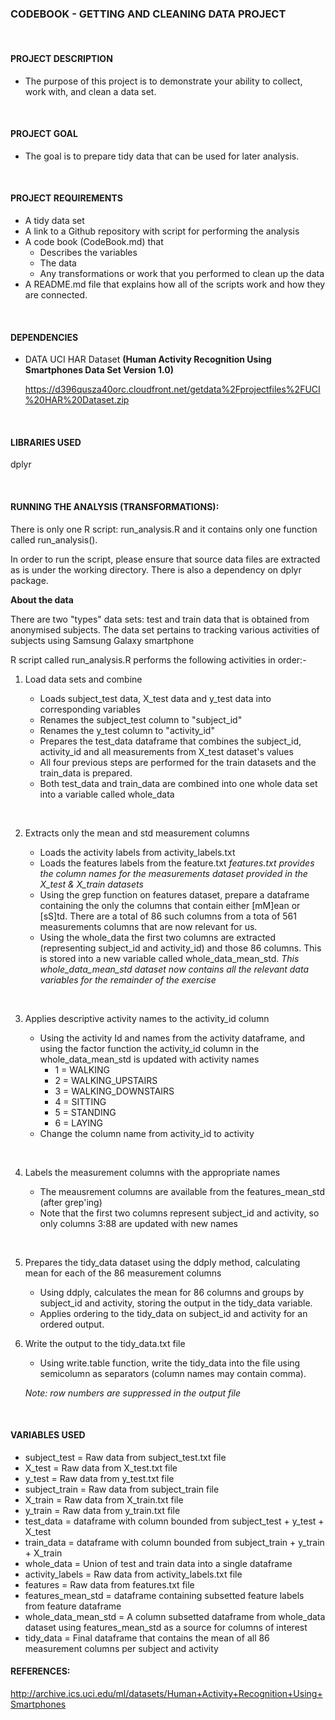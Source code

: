 
### CODEBOOK - GETTING AND CLEANING DATA PROJECT

<br>

#### PROJECT DESCRIPTION
-	The purpose of this project is to demonstrate your ability to collect, work with, and clean a data set.

<br>

#### PROJECT GOAL
-	The goal is to prepare tidy data that can be used for later analysis. 

<br>

#### PROJECT REQUIREMENTS
-	A tidy data set 
-	A link to a Github repository with script for performing the analysis
-	A code book  (CodeBook.md) that 
    - Describes the variables
    - The data
    - Any transformations or work that you performed to clean up the data
-	A README.md file that explains how all of the scripts work and how they are connected.  

<br>

#### DEPENDENCIES
-	DATA
	UCI HAR Dataset **(Human Activity Recognition Using Smartphones Data Set Version 1.0)**

	<https://d396qusza40orc.cloudfront.net/getdata%2Fprojectfiles%2FUCI%20HAR%20Dataset.zip>
<br>

#### LIBRARIES USED

  dplyr
  
<br>

#### RUNNING THE ANALYSIS (TRANSFORMATIONS):

There is only one R script: run_analysis.R and it contains only one function called run_analysis(). 

In order to run the script, please ensure that source data files are extracted as is under the working directory. There is also a dependency on dplyr package.

**About the data**

There are two "types" data sets: test and train data that is obtained from anonymised subjects. The data set pertains to tracking various activities of subjects using Samsung Galaxy smartphone

R script called run_analysis.R performs the following activities in order:-

1. Load data sets and combine

    -	Loads subject_test data, X_test data and y_test data into corresponding variables
    -	Renames the subject_test column to "subject_id"
    -   Renames the y_test column to "activity_id"
    -	Prepares the test_data dataframe that combines the subject_id, activity_id and all measurements from X_test dataset's values
    -	All four previous steps are performed for the train datasets and the train_data is prepared.
    -	Both test_data and train_data are combined into one whole data set into a variable called whole_data
    
<br>

2. Extracts only the mean and std measurement columns

    - Loads the activity labels from activity_labels.txt
    - Loads the features labels from the feature.txt
    *features.txt provides the column names for the measurements dataset provided in the X_test & X_train datasets*
    - Using the grep function on features dataset, prepare a dataframe containing the only the columns that contain either [mM]ean or [sS]td. There are a total of 86 such columns from a tota of 561 measurements columns that are now relevant for us.
    - Using the whole_data the first two columns are extracted (representing subject_id and activity_id) and those 86 columns. This is stored into a new variable called whole_data_mean_std. 
    *This whole_data_mean_std dataset now contains all the relevant data variables for the remainder of the exercise*
    
<br>

3. Applies descriptive activity names to the activity_id column

    - Using the activity Id and names from the activity dataframe, and using the factor function the activity_id column in the whole_data_mean_std is updated with activity names
        - 1 = WALKING
        - 2 = WALKING_UPSTAIRS
        - 3 = WALKING_DOWNSTAIRS
        - 4 = SITTING
        - 5 = STANDING
        - 6 = LAYING
    - Change the column name from activity_id to activity

    
<br>

4. Labels the measurement columns with the appropriate names

    - The meausrement columns are available from the features_mean_std (after grep'ing)
    - Note that the first two columns represent subject_id and activity, so only columns 3:88 are updated with new names

<br>

5. Prepares the tidy_data dataset using the ddply method, calculating mean for each of the 86 measurement columns

    - Using ddply, calculates the mean for 86 columns and groups by subject_id and activity, storing the output in the tidy_data variable.
    - Applies ordering to the tidy_data on subject_id and activity for an ordered output.

6. Write the output to the tidy_data.txt file

    - Using write.table function, write the tidy_data into the file using semicolumn as separators (column names may contain comma).
    
    *Note: row numbers are suppressed in the output file*

<br>

#### VARIABLES USED

- subject_test = Raw data from subject_test.txt file
- X_test = Raw data from X_test.txt file
- y_test = Raw data from y_test.txt file
- subject_train = Raw data from subject_train file
- X_train = Raw data from X_train.txt file
- y_train = Raw data from y_train.txt file
- test_data = dataframe with column bounded from subject_test + y_test + X_test
- train_data = dataframe with column bounded from subject_train + y_train + X_train
- whole_data = Union of test and train data into a single dataframe
- activity_labels = Raw data from activity_labels.txt file
- features = Raw data from features.txt file
- features_mean_std = dataframe containing subsetted feature labels from feature dataframe
- whole_data_mean_std = A column subsetted dataframe from whole_data dataset using features_mean_std as a source for columns of interest
- tidy_data = Final dataframe that contains the mean of all 86 measurement columns per subject and activity



#### REFERENCES:
<http://archive.ics.uci.edu/ml/datasets/Human+Activity+Recognition+Using+Smartphones>

